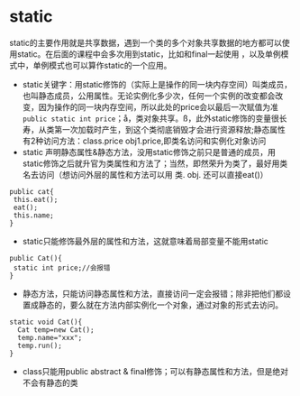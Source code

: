 # static
static的主要作用就是共享数据，遇到一个类的多个对象共享数据的地方都可以使用static。在后面的课程中会多次用到static，比如和final一起使用 ，以及单例模式中，单例模式也可以算作static的一个应用。
- static关键字：用static修饰的（实际上是操作的同一块内存空间）叫类成员，也叫静态成员，公用属性。无论实例化多少次，任何一个实例的改变都会改变，因为操作的同一块内存空间，所以此处的price会以最后一次赋值为准`public static int price`；å，类对象共享。ß，此外static修饰的变量很长寿，从类第一次加载时产生，到这个类彻底销毁才会进行资源释放;静态属性有2种访问方法：class.price obj1.price,即类名访问和实例化对象访问
- static 声明静态属性&静态方法，没用static修饰之前只是普通的成员，用static修饰之后就升官为类属性和方法了；当然，即然荣升为类了，最好用类名去访问（想访问外层的属性和方法可以用 类. obj. 还可以直接eat()）
```
public cat{
 this.eat();
 eat();
 this.name;
}
```
- static只能修饰最外层的属性和方法，这就意味着局部变量不能用static
```
public Cat(){
 static int price;//会报错
}
```
- 静态方法，只能访问静态属性和方法，直接访问一定会报错；除非把他们都设置成静态的，要么就在方法内部实例化一个对象，通过对象的形式去访问。
```
static void Cat(){
  Cat temp=new Cat();
  temp.name="xxx";
  temp.run();
}
```
- class只能用public abstract & final修饰；可以有静态属性和方法，但是绝对不会有静态的类
